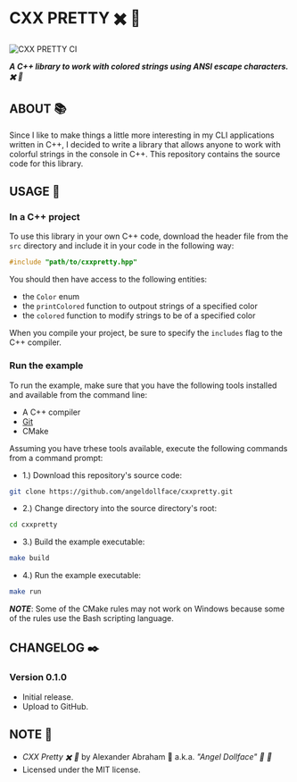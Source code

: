 # CXX PRETTY :heavy_multiplication_x: :nail_care:

![CXX PRETTY CI](https://github.com/angeldollface/cxxpretty/actions/workflows/main.yml/badge.svg)

***A C++ library to work with colored strings using ANSI escape characters. :heavy_multiplication_x: :nail_care:***

## ABOUT :books:

Since I like to make things a little more interesting in my CLI applications written in C++, I decided to write a library that allows anyone to work with colorful strings in the console in C++. This repository contains the source code for this library.

## USAGE :hammer:

### In a C++ project

To use this library in your own C++ code, download the header file from the `src` directory and include it in your code in the following way:

```C++
#include "path/to/cxxpretty.hpp"
```

You should then have access to the following entities:

- the `Color` enum
- the `printColored` function to outpout strings of a specified color
- the `colored` function to modify strings to be of a specified color

When you compile your project, be sure to specify the `includes` flag to the C++ compiler.

### Run the example

To run the example, make sure that you have the following tools installed and available from the command line:

- A C++ compiler
- [Git](https://git-scm.org)
- CMake

Assuming you have trhese tools available, execute the following commands from a command prompt:

- 1.) Download this repository's source code:

```bash
git clone https://github.com/angeldollface/cxxpretty.git
```

- 2.) Change directory into the source directory's root:

```bash
cd cxxpretty
```

- 3.) Build the example executable:

```bash
make build
```

- 4.) Run the example executable:

```bash
make run
```

***NOTE***: Some of the CMake rules may not work on Windows because some of the rules use the Bash scripting language.

## CHANGELOG :black_nib:

### Version 0.1.0

- Initial release.
- Upload to GitHub.

## NOTE :scroll:

- *CXX Pretty :heavy_multiplication_x: :nail_care:* by Alexander Abraham :black_heart: a.k.a. *"Angel Dollface" :dolls: :ribbon:*
- Licensed under the MIT license.
